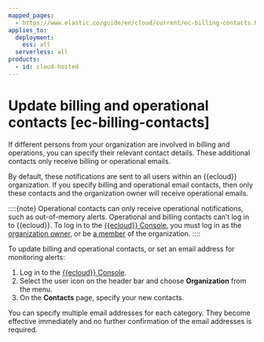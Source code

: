 ```yaml
---
mapped_pages:
  - https://www.elastic.co/guide/en/cloud/current/ec-billing-contacts.html
applies_to:
  deployment:
    ess: all
  serverless: all
products:
  - id: cloud-hosted
---
```


# Update billing and operational contacts [ec-billing-contacts]

If different persons from your organization are involved in billing and operations, you can specify their relevant contact details. These additional contacts only receive billing or operational emails. 

By default, these notifications are sent to all users within an {{ecloud}} organization. If you specify billing and operational email contacts, then only these contacts and the organization owner will receive operational emails.

::::{note} 
Operational contacts can only receive operational notifications, such as out-of-memory alerts. Operational and billing contacts can’t log in to {{ecloud}}. To log in to the [{{ecloud}} Console](https://cloud.elastic.co?page=docs&placement=docs-body),   you must log in as the [organization owner](/deploy-manage/users-roles/cloud-organization/user-roles.md), or be [a member](/deploy-manage/users-roles/cloud-organization.md) of the organization.
::::


To update billing and operational contacts, or set an email address for monitoring alerts:

1. Log in to the [{{ecloud}} Console](https://cloud.elastic.co?page=docs&placement=docs-body).
2. Select the user icon on the header bar and choose **Organization** from the menu.
3. On the **Contacts** page, specify your new contacts.
  
You can specify multiple email addresses for each category. They become effective immediately and no further confirmation of the email addresses is required.

